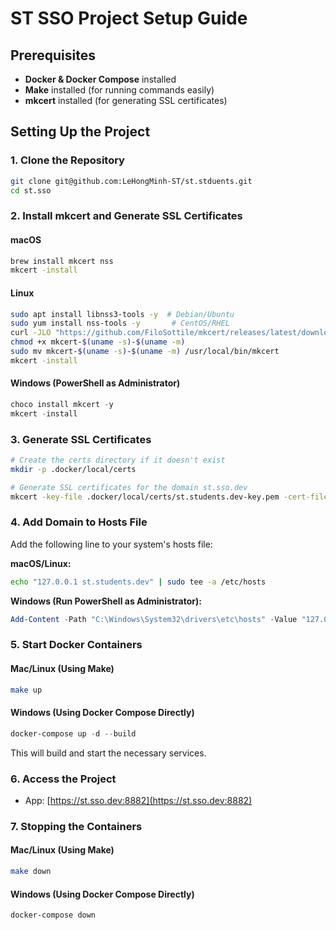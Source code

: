 
# ST SSO Project Setup Guide

## Prerequisites

- **Docker & Docker Compose** installed
- **Make** installed (for running commands easily)
- **mkcert** installed (for generating SSL certificates)

## Setting Up the Project

### 1. Clone the Repository
```sh
git clone git@github.com:LeHongMinh-ST/st.stduents.git
cd st.sso
```

### 2. Install mkcert and Generate SSL Certificates

#### macOS
```sh
brew install mkcert nss
mkcert -install
```

#### Linux
```sh
sudo apt install libnss3-tools -y  # Debian/Ubuntu
sudo yum install nss-tools -y       # CentOS/RHEL
curl -JLO "https://github.com/FiloSottile/mkcert/releases/latest/download/mkcert-$(uname -s)-$(uname -m)"
chmod +x mkcert-$(uname -s)-$(uname -m)
sudo mv mkcert-$(uname -s)-$(uname -m) /usr/local/bin/mkcert
mkcert -install
```

#### Windows (PowerShell as Administrator)
```powershell
choco install mkcert -y
mkcert -install
```

### 3. Generate SSL Certificates
```sh
# Create the certs directory if it doesn't exist
mkdir -p .docker/local/certs

# Generate SSL certificates for the domain st.sso.dev
mkcert -key-file .docker/local/certs/st.students.dev-key.pem -cert-file .docker/local/certs/st.students.dev.pem st.students.dev localhost 127.0.0.1 ::1
```

### 4. Add Domain to Hosts File
Add the following line to your system's hosts file:

**macOS/Linux:**
```sh
echo "127.0.0.1 st.students.dev" | sudo tee -a /etc/hosts
```

**Windows (Run PowerShell as Administrator):**
```powershell
Add-Content -Path "C:\Windows\System32\drivers\etc\hosts" -Value "127.0.0.1 st.students.dev"
```

### 5. Start Docker Containers

#### Mac/Linux (Using Make)
```sh
make up
```

#### Windows (Using Docker Compose Directly)
```powershell
docker-compose up -d --build
```
This will build and start the necessary services.

### 6. Access the Project
- App: [https://st.sso.dev:8882](https://st.sso.dev:8882)

### 7. Stopping the Containers

#### Mac/Linux (Using Make)
```sh
make down
```

#### Windows (Using Docker Compose Directly)
```powershell
docker-compose down
```
